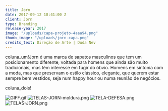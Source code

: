 ```yaml
---
title: Jorn
date: 2017-09-12 18:41:00 Z
client: Jorn
type: Branding
release-year: 2017
image: "/uploads/capa-projeto-4aaa94.png"
thumb_image: "/uploads/jorn-capa.png"
credits_text: Direção de Arte | Duda Nev
---
```


coluna_um!Jorn é uma marca de sapatos masculinos que tem um posicionamento diferente, voltada para homens que ainda são muito tradicionais, mas têm interesse em fugir do óbvio. Homens em sintonia com a moda, mas que preservam o estilo clássico, elegante, que querem estar sempre bem vestidos, seja num happy hour ou numa reunião de negócios.

coluna_dois!

![GIFF.gif](/uploads/GIFF.gif)
![TELAS-JORN-moldura.png](/uploads/TELAS-JORN-moldura.png)
![TELA-DEFESA.png](/uploads/TELA-DEFESA.png)
![TELAS-JORN.png](/uploads/TELAS-JORN.png)
